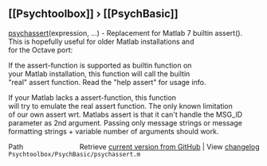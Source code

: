 ## [[Psychtoolbox]] &#8250; [[PsychBasic]]

[psychassert](psychassert)(expression, ...) - Replacement for Matlab 7 builtin assert().  
This is hopefully useful for older Matlab installations and  
for the Octave port:  
  
If the assert-function is supported as builtin function on  
your Matlab installation, this function will call the builtin  
"real" assert function. Read the "help assert" for usage info.  
  
If your Matlab lacks a assert-function, this function  
will try to emulate the real assert function. The only known limitation  
of our own assert wrt. Matlabs assert is that it can't handle the MSG\_ID  
parameter as 2nd argument. Passing only message strings or message  
formatting strings + variable number of arguments should work.  
  




<div class="code_header" style="text-align:right;">
  <span style="float:left;">Path&nbsp;&nbsp;</span> <span class="counter">Retrieve <a href=
  "https://raw.github.com/Psychtoolbox-3/Psychtoolbox-3/beta/Psychtoolbox/PsychBasic/psychassert.m">current version from GitHub</a> | View <a href=
  "https://github.com/Psychtoolbox-3/Psychtoolbox-3/commits/beta/Psychtoolbox/PsychBasic/psychassert.m">changelog</a></span>
</div>
<div class="code">
  <code>Psychtoolbox/PsychBasic/psychassert.m</code>
</div>

